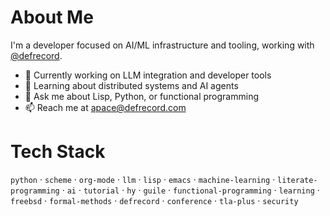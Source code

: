 

# About Me

I'm a developer focused on AI/ML infrastructure and tooling, working with [@defrecord](https://github.com/defrecord).

-   🔭 Currently working on LLM integration and developer tools
-   🌱 Learning about distributed systems and AI agents
-   💬 Ask me about Lisp, Python, or functional programming
-   📫 Reach me at [apace@defrecord.com](mailto:apace@defrecord.com)


# Tech Stack

`python` · `scheme` · `org-mode` · `llm` · `lisp` · `emacs` · `machine-learning` · `literate-programming` · `ai` · `tutorial` · `hy` · `guile` · `functional-programming` · `learning` · `freebsd` · `formal-methods` · `defrecord` · `conference` · `tla-plus` · `security`

